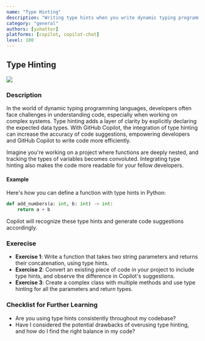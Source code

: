 ```yaml
---
name: "Type Hinting"
description: "Writing type hints when you write dynamic typing programming language, to increase copilot suggestion accuracy."
category: "general"
authors: [yuhattor] 
platforms: [copilot, copilot-chat]
level: 100
---
```


## Type Hinting

<img src="https://img.shields.io/badge/Lv1-Early_Stage_Pattern-blue">

### Description

In the world of dynamic typing programming languages, developers often face challenges in understanding code, especially when working on complex systems. Type hinting adds a layer of clarity by explicitly declaring the expected data types. With GitHub Copilot, the integration of type hinting can increase the accuracy of code suggestions, empowering developers and GitHub Copilot to write code more efficiently.

Imagine you're working on a project where functions are deeply nested, and tracking the types of variables becomes convoluted. Integrating type hinting also makes the code more readable for your fellow developers.

#### Example

Here's how you can define a function with type hints in Python:

```python
def add_numbers(a: int, b: int) -> int:
    return a + b
```

Copilot will recognize these type hints and generate code suggestions accordingly.

### Exerecise

- **Exercise 1**: Write a function that takes two string parameters and returns their concatenation, using type hints.
- **Exercise 2**: Convert an existing piece of code in your project to include type hints, and observe the difference in Copilot's suggestions.
- **Exercise 3**: Create a complex class with multiple methods and use type hinting for all the parameters and return types.

### Checklist for Further Learning

- Are you using type hints consistently throughout my codebase?
- Have I considered the potential drawbacks of overusing type hinting, and how do I find the right balance in my code?
